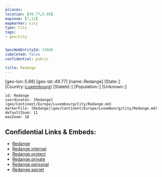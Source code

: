 ```yaml
---
aliases: 
location: [49.77,5.88]
mapzoom: [7,12] 
mapmarker: city 
type: City
tags:
- geo/City


SpocWebEntityId: 33668
isDeleted: false
confidential: public

title: Redange
---
```

[geo-lon::5.88]
[geo-lat::49.77]
[name::Redange]
[State::]
[Country::[Luxembourg](geo/Continent/Europe/Luxembourg.md)]
[StateId::]
[Population::]
[Unknown::]


```leaflet
id: Redange
coordinates: [Redange](geo/Continent/Europe/Luxembourg/City/Redange.md)
markerFile: [Redange](geo/Continent/Europe/Luxembourg/City/Redange.md)
defaultZoom: 11 
maxZoom: 18
```


## Confidential Links & Embeds: 
- [Redange](../../../../../../_public/geo/Continent/Europe/Luxembourg/City/Redange.md) 
- [Redange.internal](../../../../../../_internal/geo/Continent/Europe/Luxembourg/City/Redange.internal.md) 
- [Redange.protect](../../../../../../_protect/geo/Continent/Europe/Luxembourg/City/Redange.protect.md) 
- [Redange.private](../../../../../../_private/geo/Continent/Europe/Luxembourg/City/Redange.private.md) 
- [Redange.personal](../../../../../../_personal/geo/Continent/Europe/Luxembourg/City/Redange.personal.md) 
- [Redange.secret](../../../../../../_secret/geo/Continent/Europe/Luxembourg/City/Redange.secret.md) 
